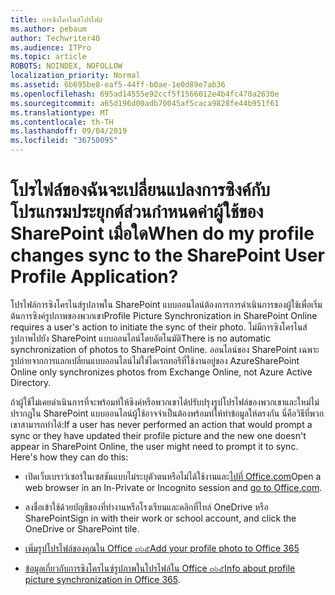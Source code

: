 ```yaml
---
title: การซิงโครไนส์โปรไฟล์
ms.author: pebaum
author: Techwriter40
ms.audience: ITPro
ms.topic: article
ROBOTS: NOINDEX, NOFOLLOW
localization_priority: Normal
ms.assetid: 6b695be8-eaf5-44ff-b0ae-1e0d89e7ab36
ms.openlocfilehash: 695ad14555e92ccf5f1566012e4b4fc470a2630e
ms.sourcegitcommit: a65d196d00adb70045af5caca9828fe44b951f61
ms.translationtype: MT
ms.contentlocale: th-TH
ms.lasthandoff: 09/04/2019
ms.locfileid: "36750095"
---
```

# <a name="when-do-my-profile-changes-sync-to-the-sharepoint-user-profile-application"></a><span data-ttu-id="5123d-102">โปรไฟล์ของฉันจะเปลี่ยนแปลงการซิงค์กับโปรแกรมประยุกต์ส่วนกำหนดค่าผู้ใช้ของ SharePoint เมื่อใด</span><span class="sxs-lookup"><span data-stu-id="5123d-102">When do my profile changes sync to the SharePoint User Profile Application?</span></span>

<span data-ttu-id="5123d-103">โปรไฟล์การซิงโครไนส์รูปภาพใน SharePoint แบบออนไลน์ต้องการการดำเนินการของผู้ใช้เพื่อเริ่มต้นการซิงค์รูปภาพของพวกเขา</span><span class="sxs-lookup"><span data-stu-id="5123d-103">Profile Picture Synchronization in SharePoint Online requires a user's action to initiate the sync of their photo.</span></span> <span data-ttu-id="5123d-104">ไม่มีการซิงโครไนส์รูปภาพไปยัง SharePoint แบบออนไลน์โดยอัตโนมัติ</span><span class="sxs-lookup"><span data-stu-id="5123d-104">There is no automatic synchronization of photos to SharePoint Online.</span></span> <span data-ttu-id="5123d-105">ออนไลน์ของ SharePoint เฉพาะรูปถ่ายจากการแลกเปลี่ยนแบบออนไลน์ไม่ใช่ไดเรกทอรีที่ใช้งานอยู่ของ Azure</span><span class="sxs-lookup"><span data-stu-id="5123d-105">SharePoint Online only synchronizes photos from Exchange Online, not Azure Active Directory.</span></span>

<span data-ttu-id="5123d-106">ถ้าผู้ใช้ไม่เคยดำเนินการที่จะพร้อมท์ให้ซิงค์หรือพวกเขาได้ปรับปรุงรูปโปรไฟล์ของพวกเขาและใหม่ไม่ปรากฏใน SharePoint แบบออนไลน์ผู้ใช้อาจจำเป็นต้องพร้อมท์ให้ทำข้อมูลให้ตรงกัน นี่คือวิธีที่พวกเขาสามารถทำได้:</span><span class="sxs-lookup"><span data-stu-id="5123d-106">If a user has never performed an action that would prompt a sync or they have updated their profile picture and the new one doesn't appear in SharePoint Online, the user might need to prompt it to sync. Here's how they can do this:</span></span>

- <span data-ttu-id="5123d-107">เปิดเว็บเบราว์เซอร์ในเซสชันแบบไม่ระบุตัวตนหรือไม่ได้ใช้งานและ[ไปที่ Office.com](http://www.office.com/)</span><span class="sxs-lookup"><span data-stu-id="5123d-107">Open a web browser in an In-Private or Incognito session and [go to Office.com](http://www.office.com/).</span></span>

- <span data-ttu-id="5123d-108">ลงชื่อเข้าใช้ด้วยบัญชีของที่ทำงานหรือโรงเรียนและคลิกที่ไทล์ OneDrive หรือ SharePoint</span><span class="sxs-lookup"><span data-stu-id="5123d-108">Sign in with their work or school account, and click the OneDrive or SharePoint tile.</span></span>

- [<span data-ttu-id="5123d-109">เพิ่มรูปโปรไฟล์ของคุณใน Office ๓๖๕</span><span class="sxs-lookup"><span data-stu-id="5123d-109">Add your profile photo to Office 365</span></span>](https://support.office.com/article/Add-your-profile-photo-to-Office-365-2eaf93fd-b3f1-43b9-9cdc-bdcd548435b7)

- <span data-ttu-id="5123d-110">[ข้อมูลเกี่ยวกับการซิงโครไนซ์รูปภาพในโปรไฟล์ใน Office ๓๖๕](https://support.office.com/article/Information-about-user-profile-synchronization-in-SharePoint-Online-177eb196-5887-43c9-84c3-b98a43d35129)</span><span class="sxs-lookup"><span data-stu-id="5123d-110">[Info about profile picture synchronization in Office 365](https://support.office.com/article/Information-about-user-profile-synchronization-in-SharePoint-Online-177eb196-5887-43c9-84c3-b98a43d35129).</span></span>

